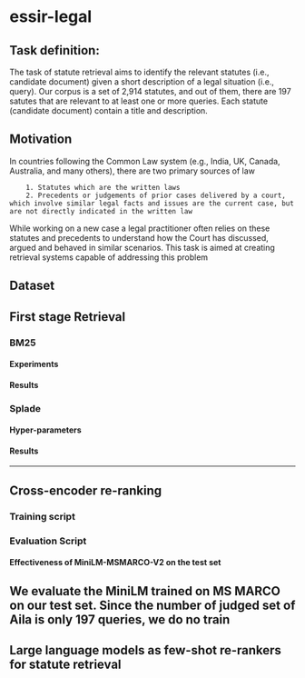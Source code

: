 # essir-legal

## Task definition:

The task of statute retrieval aims to identify the relevant statutes (i.e., candidate document) given a short description of a legal situation (i.e., query).
Our corpus is a set of 2,914 statutes, and out of them, there are 197 satutes that are relevant to at least one or more queries. Each statute (candidate document) contain a title and description.

## Motivation
In countries following the Common Law system (e.g., India, UK, Canada, Australia, and many others), there are two primary sources of law

        1. Statutes which are the written laws
        2. Precedents or judgements of prior cases delivered by a court, which involve similar legal facts and issues are the current case, but are not directly indicated in the written law

While working on a new case a legal practitioner often relies on these statutes and precedents to understand how the Court has discussed, argued and behaved in similar scenarios. This task is aimed at creating retrieval systems capable of addressing this problem

## Dataset

## First stage Retrieval
### BM25 

#### Experiments

#### Results


### Splade

#### Hyper-parameters

#### Results

--- 

## Cross-encoder re-ranking

### Training script


### Evaluation Script

#### Effectiveness of MiniLM-MSMARCO-V2 on the test set

We evaluate the MiniLM trained on MS MARCO on our test set. Since the number of judged set of Aila is only 197 queries, we do no train 
---

## Large language models as few-shot re-rankers for statute retrieval
